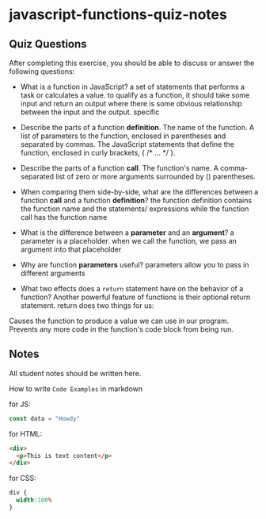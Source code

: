 # javascript-functions-quiz-notes

## Quiz Questions

After completing this exercise, you should be able to discuss or answer the following questions:

- What is a function in JavaScript?
a set of statements that performs a task or calculates a value. to qualify as a function, it should take some input and return an output where there is some obvious relationship between the input and the output. specific

- Describe the parts of a function **definition**.
The name of the function.
A list of parameters to the function, enclosed in parentheses and separated by commas.
The JavaScript statements that define the function, enclosed in curly brackets, { /* … */ }.

- Describe the parts of a function **call**.
The function's name. A comma-separated list of zero or more arguments surrounded by () parentheses.

- When comparing them side-by-side, what are the differences between a function **call** and a function **definition**?
the function definition contains the function name and the statements/ expressions while the function call has the function name

- What is the difference between a **parameter** and an **argument**?
a parameter is a placeholder. when we call the function, we pass an argument into that placeholder

- Why are function **parameters** useful?
parameters allow you to pass in different arguments

- What two effects does a `return` statement have on the behavior of a function?
Another powerful feature of functions is their optional return statement. return does two things for us:

Causes the function to produce a value we can use in our program.
Prevents any more code in the function's code block from being run.

## Notes

All student notes should be written here.


How to write `Code Examples` in markdown

for JS:
```javascript
const data = "Howdy"
```

for HTML:
```html
<div>
  <p>This is text content</p>
</div>
```

for CSS:
```css
div {
  width:100%
}
```
